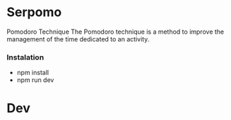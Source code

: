# Serpomo
Pomodoro Technique The Pomodoro technique is a method to improve the management of the time dedicated to an activity.

### Instalation

- npm install
- npm run dev

# Dev
